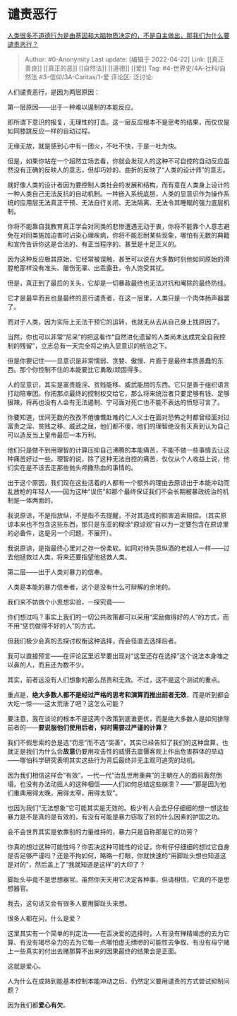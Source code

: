 # 谴责恶行
[人类很多不道德行为是由基因和大脑物质决定的，不是自主做出，那我们为什么要谴责恶行？](https://www.zhihu.com/question/344397380/answer/822009420)

> Author: #0-Anonymity
> Last update: [编辑于 2022-04-22]
> Link: [[真正善良]] [[真正的恶]] [[自然法]] [[道德]] [[爱]]
> Tag: #4-世界史/4A-社科/自然法 #3-信仰/3A-Caritas/1-爱
> 评论区:
> 泛讨论:

人们谴责恶行，是因为两层原因：

第一层原因——出于一种难以遏制的本能反应。

即所谓下意识的报复，无理性的打击。这一层反应根本不是思考的结果，而仅仅是如同膝跳反应一样的自动过程。

无缘无故，就是感到心中有一团火，不吐不快，于是一吐为快。

但是，如果你站在一个超然立场去看，你就会发现人的这种不可自控的自动反应虽然没有正确的反映人的意志，但却巧妙的、曲折的反映了“人类的设计师”的意志。

就好像人类的设计者因为要控制人类社会的发展和结构，而有意在人类身上设计的一种人类自己无法反抗的自动机制。一种嵌入系统底层，人类的显意识作为操作系统的应用层无法真正干预、无法自行关闭、无法隔离、无法令其睡眠的强力底层机制。

你将不能靠自我教育真正学会对同类的悲惨遭遇无动于衷，你将不能靠个人意志避免在对同类施加迫害时沾染心理疾病，你将不能忍耐某些现象，哪怕有无数的典籍和宣传告诉你这是合法的、有正当程序的、甚至是十足正义的。

因为这种反应极其原始，它经常被误触，甚至可以说在大多数时刻他如同原始的滑膛枪那样没有准头、屡伤无辜、出乖露丑，令人饱受其扰。

但是，真正到了最后的关头，它却是一切暴政最终也无法对抗和阉除的最终防线。

它才是最早而且也是最终的恶行谴责者，在这一层里，人类只是一个肉体扬声器罢了。

而对于人类，因为实际上无法干预它的运转，也就无从去从自己身上找原因了。

当然，你也可以非常“尼采”的把这看作“自然进化遗留的人类尚未达成完全自我控制的残留”，立志总有一天完全将之纳入显意识的统治之下。

但是你要记住——显意识是非常懦弱、贪婪、傲慢、片面于是最终本质愚蠢的东西。那个你控制不住的本能要比它勇敢/顽固得多。

人的显意识，其实是富贵能淫、贫贱能移、威武能屈的东西。它只是善于组织语言打动陪审团。你把那点最终的控制权交给它，那么将来统治者只要足够有钱、足够狠辣，将再也没有人会有无法遏制、宁可面对死亡也不能不表达的愤怒可言了。

你要知道，世间无数的孜孜不倦慷慨赴难的仁人义士在面对恐怖之时都曾经面对过富贵之淫、贫贱之移、威武之屈，他们都不傻，他们的理智绝没有天真到认为自己可以造反当上皇帝最后一本万利。

他们只是做不到用理智的计算压抑自己沸腾的本能痛苦，不能不做一些事情去让这种痛苦好过一些。理智的说，除了这种无法自控的痛苦，仅仅从个人收益上说，他们实在是不该去走那些抛头颅撒热血的事情的。

出于这个原因，我们现在这些活着的人都有一个额外的理由去原谅出于本能冲动而乱放枪的年轻人——因为这种“误伤”和那个最终保证我们不会长期被暴政统治的机制是一体两面的。

我说原谅，不是指放纵，不是指不去提醒，不对其造成的损害追索赔偿。（其实原谅本来也不包含这些东西，那只是东亚的糊涂“原谅观”自以为一定要包含在原谅里的必备件，这是另一个问题，不展开）。

我说原谅，是指最终心里对之存一份柔软。如同对待失意纵酒的老超人一样——过去他拯救过人类，将来还要指望他拯救人类。

第二层——出于人类对暴力的信奉。

人类是本能的暴力信奉者，这个是没有什么可辩解的余地的。

我们来不妨做个小思想实验，一探究竟——

你们想过吗？事实上我们的一切公共政策都可以采用“奖励做得好的人”的方式，而不用“惩罚做得不好的人”的方式。

但我们极少会真的去探讨权衡这种选择，而会径直去选择后者。

我可以直接预言——在评论区里迟早要出现对“这里还存在选择”这个说法本身嗤之以鼻的人，而且还为数不少。

其实，前者远没有人们想象的那么昂贵和无效。不过，这不是这个测试的重点。

重点是，**绝大多数人都不是经过严格的思考和演算而推出前者无效**，而是听到都会大吃一惊——这太荒唐了吧？这怎么可能？

要注意，我在谈论的根本不是这两个政策到底谁更优，而是绝大多数人是如何排除前者的——**要说服他们使用后者，何时需要过严谨的计算？**

我们不假思索的总是选“罚恶”而不选“奖善”，其实已经告知了我们的这种盘算，也就正是我们为什么会**故意**仍要用攻击性的威慑去震慑客观上作出危害群体的举动——哪怕科学研究表明其实这些行为背后最终并无主观可追究的动机。

因为我们相信这样会“有效”。一代一代“治乱世用重典”的王朝在人的面前轰然倒塌，也没有办法动摇人的这种相信——人们如何总结这些崩溃？——“那是因为他们重典用得太晚，用得太窄，用得太软”。

也因为我们“无法想象”它可能其实是无效的。极少有人会去仔仔细细的想一想这些暴力是不是真的是有效的，有没有可能是暴力窃取了别的什么因素的护国之功。

会不会世界其实是依靠别的力量维持的，暴力只是自称那是它的功劳？

你真的想过这种可能性吗？你否决这种可能性的论证，你有仔仔细细的想过它自身是否足够严谨吗？还是不拘如何，略略一打眼，你就快速的“用脚趾头想也知道这是对的”，然后盖上了“我就知道是这样”的大印了？

脚趾头毕竟不是思想器官。虽然你天天用它决定各种事，但请相信，它真的不是思想器官。

我去，这句话又会有很多人要用脚趾头来想。

很多人都在问，什么是爱？

这里其实有一个简单的判定法——在否决爱的选择时，人有没有殚精竭虑的去为它算、有没有竭尽全力的去为它每一点哪怕虚无缥缈的可能性去争取、有没有毋宁赌上一些真实的付出去赌那算不出来的因果最终的结果会是正面。

这就是爱心。

人为什么在成熟到能基本控制本能冲动之后、仍然定义要用谴责的方式尝试抑制问题？

因为我们都**爱心有欠**。
